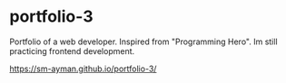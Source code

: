 # portfolio-3
Portfolio of a web developer. Inspired from "Programming Hero". Im still practicing frontend development.

https://sm-ayman.github.io/portfolio-3/
